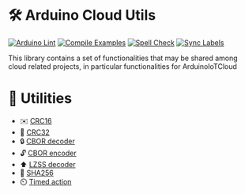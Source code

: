 # 🛠️ Arduino Cloud Utils

[![Arduino Lint](https://github.com/arduino-libraries/Arduino_CloudUtils/actions/workflows/check-arduino.yml/badge.svg)](https://github.com/arduino-libraries/Arduino_CloudUtils/actions/workflows/check-arduino.yml) [![Compile Examples](https://github.com/arduino-libraries/Arduino_CloudUtils/actions/workflows/compile-examples.yml/badge.svg)](https://github.com/arduino-libraries/Arduino_CloudUtils/actions/workflows/compile-examples.yml) [![Spell Check](https://github.com/arduino-libraries/Arduino_CloudUtils/actions/workflows/spell-check.yml/badge.svg)](https://github.com/arduino-libraries/Arduino_CloudUtils/actions/workflows/spell-check.yml) [![Sync Labels](https://github.com/arduino-libraries/Arduino_CloudUtils/actions/workflows/sync-labels.yml/badge.svg)](https://github.com/arduino-libraries/Arduino_CloudUtils/actions/workflows/sync-labels.yml) 

This library contains a set of functionalities that may be shared among cloud related projects, in particular functionalities for ArduinoIoTCloud

# 🔧 Utilities
* ✉️ [CRC16](examples/crc16)
* 📧 [CRC32](examples/crc32)
* 🔒 [CBOR decoder](examples/customCborDecoder)
* 🔓 [CBOR encoder](examples/customCborEncoder)
* ⬆️ [LZSS decoder](examples/lzssDecoder)
* 💨 [SHA256](examples/sha256)
* ⏲️ [Timed action](examples/timedBlink)
